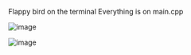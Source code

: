Flappy bird on the terminal
Everything is on main.cpp

![image](https://github.com/D-Vspec/Terminally-Flapping/assets/66212501/4b42bd71-d8e4-462f-b363-83519a8fe3cb)

![image](https://github.com/D-Vspec/Terminally-Flapping/assets/66212501/6be0c0c9-9def-416d-aa36-2980a425cf97)

